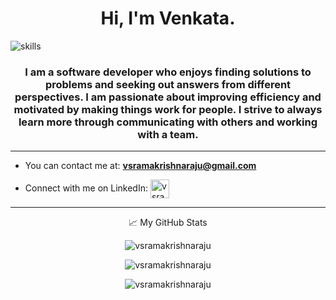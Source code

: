 <h1 align="center">Hi, I'm Venkata.</h1>
<img align="center" src="https://i.imgur.com/g8BzUka.png" alt="skills" />


<h3 align="center">I am a software developer who enjoys finding solutions to problems and seeking out answers from different perspectives. I am passionate about improving efficiency and motivated by making things work for people. I strive to always learn more through communicating with others and working with a team.</h3>
<hr>


- You can contact me at: **vsramakrishnaraju@gmail.com**

- Connect with me on LinkedIn: <a href="https://www.linkedin.com/in/venkata-k-110227a5/" target="blank"><img align="center" src="https://img.flaticon.com/icons/png/512/174/174857.png?size=1200x630f&pad=10,10,10,10&ext=png" alt="vsramakrishnaraju" height="30" /> </a>

<hr>


<p align="center"> 📈 My GitHub Stats </p>

<p align="center"> <img src="https://github-readme-stats.vercel.app/api?username=vsramakrishnaraju&show_icons=true&theme=gotham" alt="vsramakrishnaraju" />

<p align="center"> <img src="https://github-readme-stats.vercel.app/api/top-langs/?username=vsramakrishnaraju&show_icons=true&theme=gotham" alt="vsramakrishnaraju" />

<p align="center"> <img src="https://github-readme-stats.vercel.app/api/wakatime?username=vsramakrishnaraju&show_icons=true&theme=gotham" alt="vsramakrishnaraju" />
